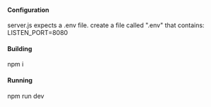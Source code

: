 #### Configuration
<p>
server.js expects a .env file. create a file called ".env" that contains:
<br />
LISTEN_PORT=8080
</p>

#### Building
<p>
npm i
</p>

#### Running
<p>
npm run dev
</p>
